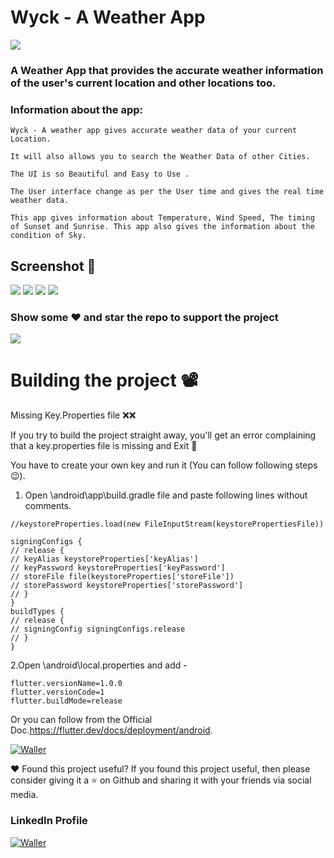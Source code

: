 # Wyck - A Weather App

![](https://lh3.googleusercontent.com/_O2mCcWhvlNSBcOqn__KY7UQDr4lFUjoHFKc7-MiLFwRlbnilpKnncK3FA9da_-9QA=w1440-h620)

### A Weather App that provides the accurate weather information of the user's current location and other locations too.


### Information about the app:

```
Wyck - A weather app gives accurate weather data of your current Location.

It will also allows you to search the Weather Data of other Cities.

The UI is so Beautiful and Easy to Use .

The User interface change as per the User time and gives the real time weather data.

This app gives information about Temperature, Wind Speed, The timing of Sunset and Sunrise. This app also gives the information about the condition of Sky.
```

## Screenshot 📱
![](https://lh3.googleusercontent.com/H5oRJMclwrYn2lBuVz4AptBh4Wa4Api7kO_OKa9pkj7thH2q-qw8DzOZLgiCJ421k_fo=w1440-h620)
![](https://lh3.googleusercontent.com/HGh-lq5L6UoglDfN4OnKx1TKLoKSrVwBy9MqZBmTfw4gZloHslPlxH85gqqYLrT5grc=w1440-h620)
![](https://lh3.googleusercontent.com/VRrgZO8rvRUEHW9KGPygK954w-Ay_7Ymv2ZVz8srCOjTdXHNoEEzEVK482M31z5g9u0=w1440-h620)
![](https://lh3.googleusercontent.com/17TEUzvGQ9g7D6xOYtnHBk6DduWadvzecQAvzulZr_QMKg-sUbrjppsdKcrHX54qhLg=w1440-h620)

### Show some ❤️ and star the repo to support the project
![](https://github-images.s3.amazonaws.com/help/bootcamp/Bootcamp-Fork.png)

# Building the project 📽

Missing Key.Properties file ❌❌

If you try to build the project straight away, you'll get an error complaining that a key.properties file is missing and Exit 🚪

You have to create your own key and run it (You can follow following steps😉).

1. Open \android\app\build.gradle file and paste following lines without comments.
```
//keystoreProperties.load(new FileInputStream(keystorePropertiesFile))

signingConfigs {
// release {
// keyAlias keystoreProperties['keyAlias']
// keyPassword keystoreProperties['keyPassword']
// storeFile file(keystoreProperties['storeFile'])
// storePassword keystoreProperties['storePassword']
// }
}
buildTypes {
// release {
// signingConfig signingConfigs.release
// }
}
```

2.Open \android\local.properties and add -
```
flutter.versionName=1.0.0
flutter.versionCode=1
flutter.buildMode=release
```


Or you can follow from the Official Doc.https://flutter.dev/docs/deployment/android.


<p>
<a href="https://play.google.com/store/apps/details?id=com.NakumsDtech.waller"><img src="https://play.google.com/intl/en_us/badges/static/images/badges/en_badge_web_generic.png" alt="Waller"></a>
</p>

❤ Found this project useful?
If you found this project useful, then please consider giving it a ⭐ on Github and sharing it with your friends via social media.

### LinkedIn Profile
<p>
<a href="https://www.linkedin.com/in/dhruv-nakum-4b1054176/"><img src="https://imageog.flaticon.com/icons/png/512/174/174857.png?size=100x100f&pad=10,10,10,10&ext=png&bg=FFFFFFFF" alt="Waller"></a>
</p>
